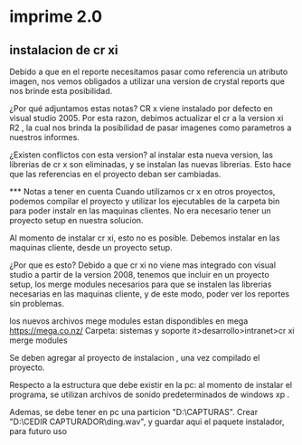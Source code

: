 # imprime 2.0

## instalacion de cr xi

Debido a que en el reporte necesitamos pasar como referencia un atributo imagen, nos vemos obligados a utilizar una version de crystal reports que nos brinde esta posibilidad.

¿Por qué adjuntamos estas notas?
CR x viene instalado por defecto en visual studio 2005. Por esta razon, debimos actualizar el cr a la version xi R2 , la cual nos brinda la posibilidad de pasar imagenes como parametros a nuestros informes. 

¿Existen conflictos con esta version?
al instalar esta nueva version, las librerias de cr x son eliminadas, y se instalan las nuevas librerias. 
Esto hace que las referencias en el proyecto deban ser cambiadas. 

*** Notas a tener en cuenta
Cuando utilizamos cr x en otros proyectos, podemos compilar el proyecto y utilizar los ejecutables de la carpeta bin para poder instalr en las maquinas clientes. No era necesario tener un proyecto setup en nuestra solucion.

Al momento de instalar cr xi, esto no es posible. 
Debemos instalar en las maquinas cliente, desde un proyecto setup. 

¿Por que es esto?
Debido a que cr xi no viene mas integrado con visual studio a partir de la version 2008, tenemos que incluir en un proyecto setup, los merge modules necesarios para que se instalen las librerias necesarias en las maquinas cliente, y de este modo, poder ver los reportes sin problemas. 

los nuevos archivos mege modules estan dispondibles en mega
https://mega.co.nz/
Carpeta: sistemas y soporte it>desarrollo>intranet>cr xi merge modules

 Se deben agregar al proyecto de instalacion , una vez compilado el proyecto.


Respecto a la estructura que debe existir en la pc: 
al momento de instalar el programa, se utilizan archivos de sonido predeterminados de windows xp . 

Ademas, se debe tener en pc una particion "D:\CAPTURAS\".
Crear  "D:\CEDIR CAPTURADOR\ding.wav", y guardar aqui el paquete instalador, para futuro uso











